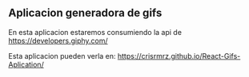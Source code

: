 ## Aplicacion generadora de gifs
En esta aplicacion estaremos consumiendo la api de https://developers.giphy.com/

Esta aplicacion pueden verla en: https://crisrmrz.github.io/React-Gifs-Aplication/